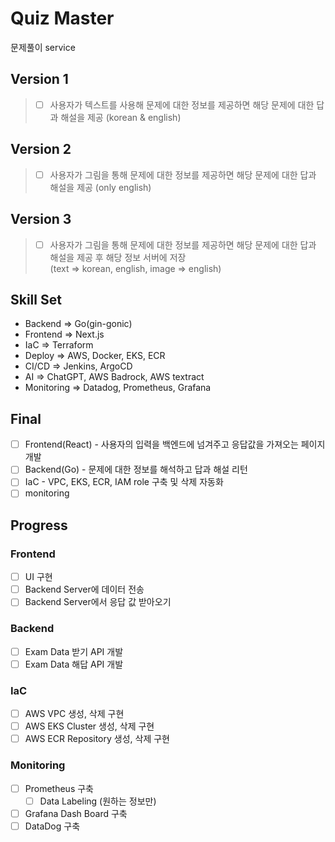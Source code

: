 # Quiz Master
문제풀이 service

## Version 1
> - [ ] 사용자가 텍스트를 사용해 문제에 대한 정보를 제공하면 해당 문제에 대한 답과 해설을 제공 (korean & english)

## Version 2
> - [ ] 사용자가 그림을 통해 문제에 대한 정보를 제공하면 해당 문제에 대한 답과 해설을 제공 (only english)

## Version 3
> - [ ] 사용자가 그림을 통해 문제에 대한 정보를 제공하면 해당 문제에 대한 답과 해설을 제공 후 해당 정보 서버에 저장  
  (text => korean, english, image => english)

## Skill Set
- Backend => Go(gin-gonic)
- Frontend => Next.js
- IaC => Terraform
- Deploy => AWS, Docker, EKS, ECR
- CI/CD => Jenkins, ArgoCD
- AI => ChatGPT, AWS Badrock, AWS textract
- Monitoring => Datadog, Prometheus, Grafana

## Final
- [ ] Frontend(React) - 사용자의 입력을 백엔드에 넘겨주고 응답값을 가져오는 페이지 개발
- [ ] Backend(Go) - 문제에 대한 정보를 해석하고 답과 해설 리턴
- [ ] IaC - VPC, EKS, ECR, IAM role 구축 및 삭제 자동화
- [ ] monitoring

## Progress

### Frontend
- [ ] UI 구현
- [ ] Backend Server에 데이터 전송
- [ ] Backend Server에서 응답 값 받아오기

### Backend
- [ ] Exam Data 받기 API 개발
- [ ] Exam Data 해답 API 개발

### IaC
- [ ] AWS VPC 생성, 삭제 구현
- [ ] AWS EKS Cluster 생성, 삭제 구현
- [ ] AWS ECR Repository 생성, 삭제 구현

### Monitoring
- [ ] Prometheus 구축
  - [ ] Data Labeling (원하는 정보만)
- [ ] Grafana Dash Board 구축
- [ ] DataDog 구축
